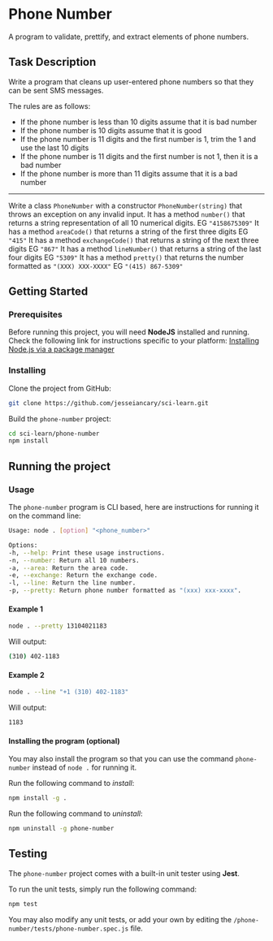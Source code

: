 
# Phone Number

A program to validate, prettify, and extract elements of phone numbers.

## Task Description
Write a program that cleans up user-entered phone numbers so that they can be sent SMS messages.

The rules are as follows:

-   If the phone number is less than 10 digits assume that it is bad number
-   If the phone number is 10 digits assume that it is good
-   If the phone number is 11 digits and the first number is 1, trim the 1 and use the last 10 digits
-   If the phone number is 11 digits and the first number is not 1, then it is a bad number
-   If the phone number is more than 11 digits assume that it is a bad number

----------

Write a class  `PhoneNumber`  with a constructor  `PhoneNumber(string)`  that throws an exception on any invalid input.
It has a method  `number()`  that returns a string representation of all 10 numerical digits. EG  `"4158675309"`
It has a method  `areaCode()`  that returns a string of the first three digits EG  `"415"`
It has a method  `exchangeCode()`  that returns a string of the next three digits EG  `"867"`
It has a method  `lineNumber()`  that returns a string of the last four digits EG  `"5309"`
It has a method  `pretty()`  that returns the number formatted as  `"(XXX) XXX-XXXX"`  EG  `"(415) 867-5309"`

## Getting Started

### Prerequisites

Before running this project, you will need **NodeJS** installed and running. Check the following link for instructions specific to your platform:
[Installing Node.js via a package manager](https://nodejs.org/en/download/package-manager/)

### Installing

Clone the project from GitHub:
```bash
git clone https://github.com/jesseiancary/sci-learn.git
```

Build the `phone-number` project:
```bash
cd sci-learn/phone-number
npm install
```

## Running the project

### Usage

The `phone-number` program is CLI based, here are instructions for running it on the command line:
```bash
Usage: node . [option] "<phone_number>"

Options:
-h, --help: Print these usage instructions.
-n, --number: Return all 10 numbers.
-a, --area: Return the area code.
-e, --exchange: Return the exchange code.
-l, --line: Return the line number.
-p, --pretty: Return phone number formatted as "(xxx) xxx-xxxx".
```

#### Example 1
```bash
node . --pretty 13104021183
```
Will output:
```bash
(310) 402-1183
```

#### Example 2
```bash
node . --line "+1 (310) 402-1183"
```
Will output:
```bash
1183
```

#### Installing the program (optional)
You may also install the program so that you can use the command `phone-number` instead of `node .` for running it.

Run the following command to *install*:
```bash
npm install -g .
```

Run the following command to *uninstall*:
```bash
npm uninstall -g phone-number
```

## Testing

The `phone-number` project comes with a built-in unit tester using **Jest**.

To run the unit tests, simply run the following command:
```bash
npm test
```

You may also modify any unit tests, or add your own by editing the `/phone-number/tests/phone-number.spec.js` file.